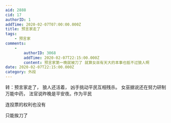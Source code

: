 ```yaml
---
aid: 2888
cid: 17
authorID: 1
addTime: 2020-02-07T07:00:00.000Z
title: 预言家走了
tags:
    - 预言家
comments:
    -
        authorID: 3068
        addTime: 2020-02-07T22:15:00.000Z
        content: 预言家第一晚就被刀了 就算女巫有天大的本事也抵不过狼人啊
date: 2020-02-07T22:15:00.000Z
category: 外段
---
```


转：预言家走了， 狼人还活着， 凶手挑动平民互相残杀。 女巫据说还在努力研制万能中药， 法官说昨晚是平安夜。作为平民

连投票的权利也没有

只能挨刀了
